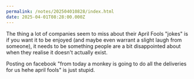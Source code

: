 ```yaml
---
permalink: /notes/202504010828/index.html
date: 2025-04-01T08:28:00.000Z
---
```


The thing a lot of companies seem to miss about their April Fools "jokes" is if you want it to be enjoyed (and maybe even warrant a slight laugh from someone), it needs to be something people are a bit disappointed about when they realise it doesn't actually exist.

Posting on facebook "from today a monkey is going to do all the deliveries for us hehe april fools" is just stupid.